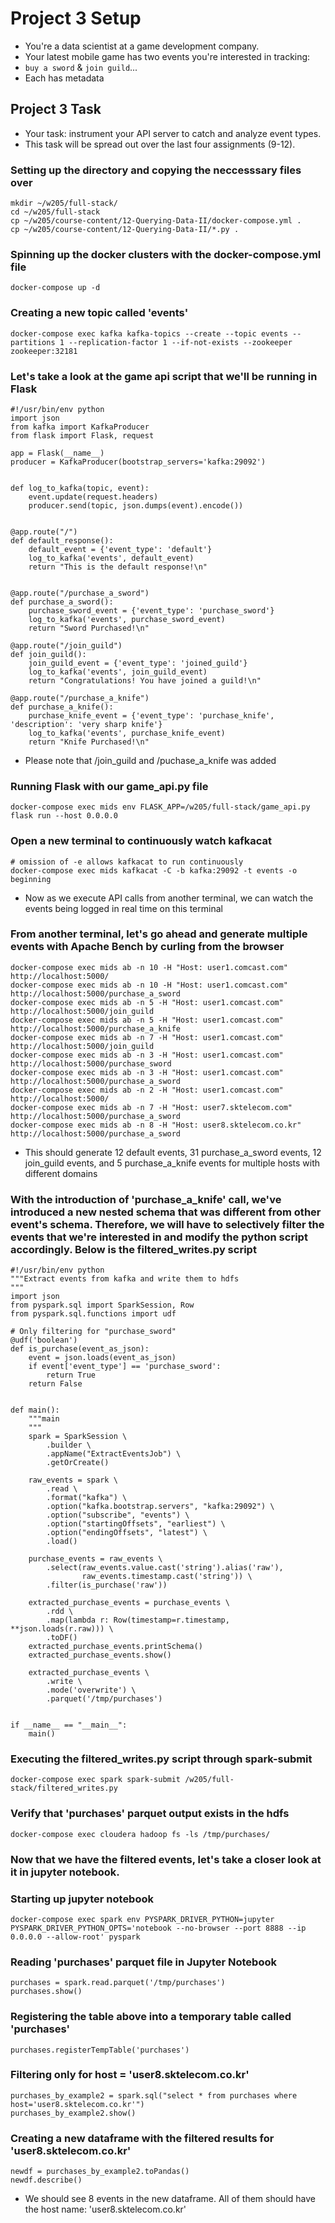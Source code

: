 # Project 3 Setup

- You're a data scientist at a game development company.  
- Your latest mobile game has two events you're interested in tracking: 
- `buy a sword` & `join guild`...
- Each has metadata

## Project 3 Task
- Your task: instrument your API server to catch and analyze event types.
- This task will be spread out over the last four assignments (9-12).


### Setting up the directory and copying the neccesssary files over
```
mkdir ~/w205/full-stack/
cd ~/w205/full-stack
cp ~/w205/course-content/12-Querying-Data-II/docker-compose.yml .
cp ~/w205/course-content/12-Querying-Data-II/*.py .
```

### Spinning up the docker clusters with the docker-compose.yml file
```
docker-compose up -d
```

### Creating a new topic called 'events'
```
docker-compose exec kafka kafka-topics --create --topic events --partitions 1 --replication-factor 1 --if-not-exists --zookeeper zookeeper:32181
```

### Let's take a look at the game api script that we'll be running in Flask
```
#!/usr/bin/env python
import json
from kafka import KafkaProducer
from flask import Flask, request

app = Flask(__name__)
producer = KafkaProducer(bootstrap_servers='kafka:29092')


def log_to_kafka(topic, event):
    event.update(request.headers)
    producer.send(topic, json.dumps(event).encode())


@app.route("/")
def default_response():
    default_event = {'event_type': 'default'}
    log_to_kafka('events', default_event)
    return "This is the default response!\n"


@app.route("/purchase_a_sword")
def purchase_a_sword():
    purchase_sword_event = {'event_type': 'purchase_sword'}
    log_to_kafka('events', purchase_sword_event)
    return "Sword Purchased!\n"

@app.route("/join_guild")
def join_guild():
    join_guild_event = {'event_type': 'joined_guild'}
    log_to_kafka('events', join_guild_event)
    return "Congratulations! You have joined a guild!\n"

@app.route("/purchase_a_knife")
def purchase_a_knife():
    purchase_knife_event = {'event_type': 'purchase_knife', 'description': 'very sharp knife'}
    log_to_kafka('events', purchase_knife_event)
    return "Knife Purchased!\n"
```
- Please note that /join_guild and /puchase_a_knife was added

### Running Flask with our game_api.py file
```
docker-compose exec mids env FLASK_APP=/w205/full-stack/game_api.py flask run --host 0.0.0.0
```

### Open a new terminal to continuously watch kafkacat
```
# omission of -e allows kafkacat to run continuously
docker-compose exec mids kafkacat -C -b kafka:29092 -t events -o beginning
```
- Now as we execute API calls from another terminal, we can watch the events being logged in real time on this terminal

### From another terminal, let's go ahead and generate multiple events with Apache Bench by curling from the browser
```
docker-compose exec mids ab -n 10 -H "Host: user1.comcast.com" http://localhost:5000/
docker-compose exec mids ab -n 10 -H "Host: user1.comcast.com" http://localhost:5000/purchase_a_sword
docker-compose exec mids ab -n 5 -H "Host: user1.comcast.com" http://localhost:5000/join_guild
docker-compose exec mids ab -n 5 -H "Host: user1.comcast.com" http://localhost:5000/purchase_a_knife
docker-compose exec mids ab -n 7 -H "Host: user1.comcast.com" http://localhost:5000/join_guild
docker-compose exec mids ab -n 3 -H "Host: user1.comcast.com" http://localhost:5000/purchase_sword
docker-compose exec mids ab -n 3 -H "Host: user1.comcast.com" http://localhost:5000/purchase_a_sword
docker-compose exec mids ab -n 2 -H "Host: user1.comcast.com" http://localhost:5000/
docker-compose exec mids ab -n 7 -H "Host: user7.sktelecom.com" http://localhost:5000/purchase_a_sword
docker-compose exec mids ab -n 8 -H "Host: user8.sktelecom.co.kr" http://localhost:5000/purchase_a_sword
```
- This should generate 12 default events, 31 purchase_a_sword events, 12 join_guild events, and 5 purchase_a_knife events for multiple hosts with different domains

### With the introduction of 'purchase_a_knife' call, we've introduced a new nested schema that was different from other event's schema. Therefore, we will have to selectively filter the events that we're interested in and modify the python script accordingly. Below is the filtered_writes.py script
```
#!/usr/bin/env python
"""Extract events from kafka and write them to hdfs
"""
import json
from pyspark.sql import SparkSession, Row
from pyspark.sql.functions import udf

# Only filtering for "purchase_sword"
@udf('boolean')
def is_purchase(event_as_json):
    event = json.loads(event_as_json)
    if event['event_type'] == 'purchase_sword':
        return True
    return False


def main():
    """main
    """
    spark = SparkSession \
        .builder \
        .appName("ExtractEventsJob") \
        .getOrCreate()

    raw_events = spark \
        .read \
        .format("kafka") \
        .option("kafka.bootstrap.servers", "kafka:29092") \
        .option("subscribe", "events") \
        .option("startingOffsets", "earliest") \
        .option("endingOffsets", "latest") \
        .load()

    purchase_events = raw_events \
        .select(raw_events.value.cast('string').alias('raw'),
                raw_events.timestamp.cast('string')) \
        .filter(is_purchase('raw'))

    extracted_purchase_events = purchase_events \
        .rdd \
        .map(lambda r: Row(timestamp=r.timestamp, **json.loads(r.raw))) \
        .toDF()
    extracted_purchase_events.printSchema()
    extracted_purchase_events.show()

    extracted_purchase_events \
        .write \
        .mode('overwrite') \
        .parquet('/tmp/purchases')


if __name__ == "__main__":
    main()
```

### Executing the filtered_writes.py script through spark-submit
```
docker-compose exec spark spark-submit /w205/full-stack/filtered_writes.py
```

### Verify that 'purchases' parquet output exists in the hdfs
```
docker-compose exec cloudera hadoop fs -ls /tmp/purchases/
```

### Now that we have the filtered events, let's take a closer look at it in jupyter notebook.

### Starting up jupyter notebook
```
docker-compose exec spark env PYSPARK_DRIVER_PYTHON=jupyter PYSPARK_DRIVER_PYTHON_OPTS='notebook --no-browser --port 8888 --ip 0.0.0.0 --allow-root' pyspark
```

### Reading 'purchases' parquet file in Jupyter Notebook
```
purchases = spark.read.parquet('/tmp/purchases')
purchases.show()
```

### Registering the table above into a temporary table called 'purchases'
```
purchases.registerTempTable('purchases')
```

### Filtering only for host = 'user8.sktelecom.co.kr'
```
purchases_by_example2 = spark.sql("select * from purchases where host='user8.sktelecom.co.kr'")
purchases_by_example2.show()
```

### Creating a new dataframe with the filtered results for 'user8.sktelecom.co.kr'
```
newdf = purchases_by_example2.toPandas()
newdf.describe()
```

- We should see 8 events in the new dataframe. All of them should have the host name: 'user8.sktelecom.co.kr'
